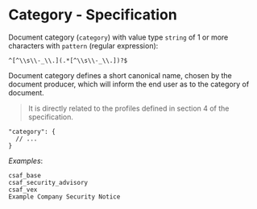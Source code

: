 # Category - Specification

Document category (`category`) with value type `string` of 1 or more characters with `pattern` (regular expression):

```
^[^\\s\\-_\\.](.*[^\\s\\-_\\.])?$
```

Document category defines a short canonical name, chosen by the document producer, which will inform the end user as to
the category of document.

> It is directly related to the profiles defined in section 4 of the specification.

```
"category": {
  // ...
}
```

*Examples*:

```
csaf_base
csaf_security_advisory
csaf_vex
Example Company Security Notice
```
